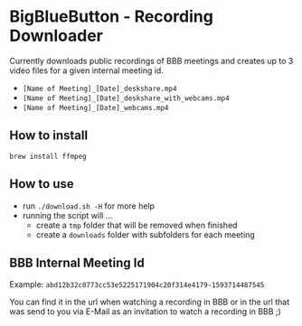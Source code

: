 # BigBlueButton - Recording Downloader

Currently downloads public recordings of BBB meetings and creates up to 3 video files for a given internal meeting id.

- `[Name of Meeting]_[Date]_deskshare.mp4`
- `[Name of Meeting]_[Date]_deskshare_with_webcams.mp4`
- `[Name of Meeting]_[Date]_webcams.mp4`

## How to install

`brew install ffmpeg`

## How to use

- run `./download.sh -H` for more help
- running the script will ...
    - create a `tmp` folder that will be removed when finished
    - create a `downloads` folder with subfolders for each meeting

## BBB Internal Meeting Id

Example: `abd12b32c0773cc53e5225171904c20f314e4179-1593714487545`

You can find it in the url when watching a recording in BBB or in the url that was send to you via E-Mail as an invitation to watch a recording in BBB ;)
